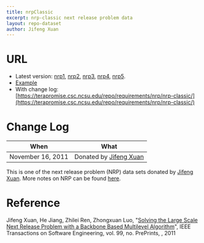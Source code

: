 ```yaml
---
title: nrpClassic
excerpt: nrp-classic next release problem data
layout: repo-dataset
author: Jifeng Xuan
---
```



# URL

  * Latest version: [nrp1](https://terapromise.csc.ncsu.edu/repo/requirements/nrp/nrp-classic/nrp1/nrp1.txt), [nrp2](https://terapromise.csc.ncsu.edu/repo/requirements/nrp/nrp-classic/nrp2/nrp2.txt), [nrp3](https://terapromise.csc.ncsu.edu/repo/requirements/nrp/nrp-classic/nrp3/nrp3.txt), [nrp4](https://terapromise.csc.ncsu.edu/repo/requirements/nrp/nrp-classic/nrp4/nrp4.txt), [nrp5](https://terapromise.csc.ncsu.edu/repo/requirements/nrp/nrp-classic/nrp5/nrp5.txt).
  * [Example](https://terapromise.csc.ncsu.edu/repo/requirements/nrp/nrp-classic/example.txt)
  * With change log:[https://terapromise.csc.ncsu.edu/repo/requirements/nrp/nrp-classic/](https://terapromise.csc.ncsu.edu/repo/requirements/nrp/nrp-classic/)

# Change Log

When | What
---- | ----
   November 16, 2011 | Donated by [Jifeng Xuan](/repo/people/data-donors/promise3.html)

This is one of the next release problem (NRP) data sets donated by [Jifeng Xuan](/repo/people/data-donors/promise3.html).
More notes on NRP can be found [here](http://oscar-lab.org/people/~jxuan/page/project/nrp/).


# Reference

Jifeng Xuan, He Jiang, Zhilei Ren, Zhongxuan Luo, "[Solving the Large Scale Next Release Problem with a Backbone Based Multilevel Algorithm](http://ieeexplore.ieee.org/xpl/articleDetails.jsp?arnumber=6261327)", IEEE Transactions on Software Engineering, vol. 99, no. PrePrints, , 2011
